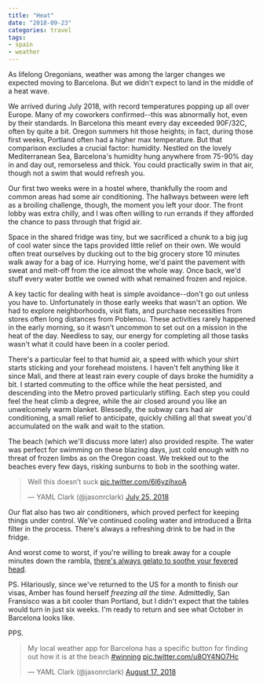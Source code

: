 ```yaml
---
title: "Heat"
date: "2018-09-23"
categories: travel
tags:
- spain
- weather
---
```


As lifelong Oregonians, weather was among the larger changes we expected moving
to Barcelona. But we didn't expect to land in the middle of a heat wave.

We arrived during July 2018, with record temperatures popping up all over
Europe. Many of my coworkers confirmed--this was abnormally hot, even by their
standards. In Barcelona this meant every day exceeded 90F/32C, often by quite a
bit. Oregon summers hit those heights; in fact, during those first weeks,
Portland often had a higher max temperature. But that comparison excludes a
crucial factor: humidity. Nestled on the lovely Mediterranean Sea, Barcelona's
humidity hung anywhere from 75-90% day in and day out, remorseless and thick.
You could practically swim in that air, though not a swim that would refresh
you.

Our first two weeks were in a hostel where, thankfully the room and common areas
had some air conditioning. The hallways between were left as a broiling
challenge, though, the moment you left your door. The front lobby was extra
chilly, and I was often willing to run errands if they afforded the chance to
pass through that frigid air.

Space in the shared fridge was tiny, but we sacrificed a chunk to a big jug of
cool water since the taps provided little relief on their own. We would often
treat ourselves by ducking out to the big grocery store 10 minutes walk away for
a bag of ice. Hurrying home, we'd paint the pavement with sweat and melt-off
from the ice almost the whole way. Once back, we'd stuff every water bottle we
owned with what remained frozen and rejoice.

A key tactic for dealing with heat is simple avoidance--don't go out unless you
have to. Unfortunately in those early weeks that wasn't an option. We had to
explore neighborhoods, visit flats, and purchase necessities from stores often
long distances from Poblenou. These activities rarely happened in the early
morning, so it wasn't uncommon to set out on a mission in the heat of the day.
Needless to say, our energy for completing all those tasks wasn't what it could
have been in a cooler period.

There's a particular feel to that humid air, a speed with which your shirt
starts sticking and your forehead moistens. I haven't felt anything like it
since Mali, and there at least rain every couple of days broke the humidity a
bit. I started commuting to the office while the heat persisted, and descending
into the Metro proved particularly stifling. Each step you could feel the heat
climb a degree, while the air closed around you like an unwelcomely warm
blanket. Blessedly, the subway cars had air conditioning, a small relief to
anticipate, quickly chilling all that sweat you'd accumulated on the walk and
wait to the station.

The beach (which we'll discuss more later) also provided respite. The water was
perfect for swimming on these blazing days, just cold enough with no threat of
frozen limbs as on the Oregon coast. We trekked out to the beaches every few
days, risking sunburns to bob in the soothing water.

<blockquote class="twitter-tweet" data-lang="en"><p dir="ltr" lang="en">Well this doesn’t suck <a href="https://t.co/6l6yzihxoA">pic.twitter.com/6l6yzihxoA</a></p>— YAML Clark (@jasonrclark) <a href="https://twitter.com/jasonrclark/status/1022118210093633542?ref_src=twsrc%5Etfw">July 25, 2018</a></blockquote>
<script async src="https://platform.twitter.com/widgets.js" charset="utf-8"></script>

Our flat also has two air conditioners, which proved perfect for keeping things
under control. We've continued cooling water and introduced a Brita filter in
the process. There's always a refreshing drink to be had in the fridge.

And worst come to worst, if you're willing to break away for a couple minutes
down the rambla, [there's always gelato to soothe your fevered
head](http://www.gelatsdino.com/en).

PS. Hilariously, since we've returned to the US for a month to finish our visas,
Amber has found herself _freezing all the time_. Admittedly, San Fransisco was a
bit cooler than Portland, but I didn't expect that the tables would turn in just
six weeks. I'm ready to return and see what October in Barcelona looks like.

PPS.

<blockquote class="twitter-tweet" data-lang="en"><p dir="ltr" lang="en">My local weather app for Barcelona has a specific button for finding out how it is at the beach <a href="https://twitter.com/hashtag/winning?src=hash&amp;ref_src=twsrc%5Etfw">#winning</a> <a href="https://t.co/u8OY4NO7Hc">pic.twitter.com/u8OY4NO7Hc</a></p>— YAML Clark (@jasonrclark) <a href="https://twitter.com/jasonrclark/status/1030449781188042752?ref_src=twsrc%5Etfw">August 17, 2018</a></blockquote>
<script async src="https://platform.twitter.com/widgets.js" charset="utf-8"></script>
